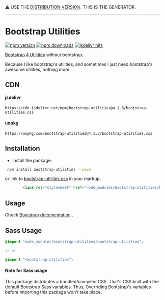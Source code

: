 :warning: USE THE [DISTRIBUTION VERSION](https://github.com/MohannadNaj/bootstrap-utilities-dist). THIS IS THE GENERATOR.

----------

# Bootstrap Utilities

[![npm version](https://badge.fury.io/js/bootstrap-utilities.svg)](https://www.npmjs.com/package/bootstrap-utilities)
[![npm downloads](https://img.shields.io/npm/dt/bootstrap-utilities.svg)](https://www.npmjs.com/package/bootstrap-utilities)
[![jsdelivr hits](https://data.jsdelivr.com/v1/package/npm/bootstrap-utilities/badge)](https://www.jsdelivr.com/package/npm/bootstrap-utilities)

[Bootstrap 4 Utilities](http://getbootstrap.com/docs/4.1/utilities/borders/) without bootstrap. 

Because I like bootstrap's utilities, and sometimes I just need bootstrap's awesome utilities, nothing more.

## CDN

#### jsdelivr

```
https://cdn.jsdelivr.net/npm/bootstrap-utilities@4.1.3/bootstrap-utilities.css
```

#### unpkg

```
https://unpkg.com/bootstrap-utilities@4.1.3/bootstrap-utilities.css
```

## Installation

 - install the package:
 
``` sh
 npm install bootstrap-utilities --save
```

or link to [bootstrap-utilities.css](https://github.com/MohannadNaj/bootstrap-utilities-dist/blob/master/bootstrap-utilities.css) in your markup.
``` html
        <link rel="stylesheet" href="node_modules/bootstrap-utilities/bootstrap-utilities.css">
```

## Usage

Check [Bootstrap documentation](https://getbootstrap.com/docs/4.1/utilities/borders/) .

## Sass Usage

``` scss
@import "node_modules/bootstrap-utilities/bootstrap-utilities";

// or

@import "~bootstrap-utilities";

```

#### Note for Sass usage

This package distributes a bundled/compiled CSS. That's CSS built with the default Bootstrap Sass variables. Thus, Overriding Bootstrap's variables before importing this package won't take place.

